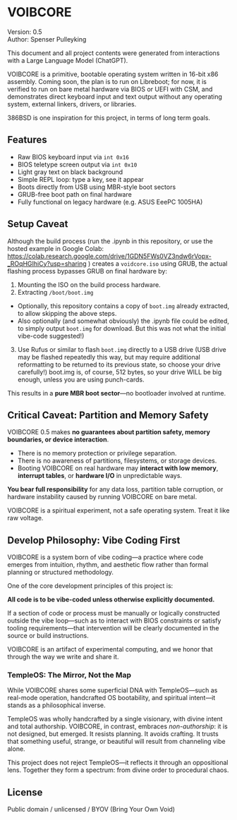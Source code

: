 
# VOIBCORE

Version: 0.5  
Author: Spenser Pulleyking

This document and all project contents were generated from interactions with a Large Language Model (ChatGPT).

VOIBCORE is a primitive, bootable operating system written in 16-bit x86 assembly. Coming soon, the plan is to run on Libreboot; for now, it is verified to run on bare metal hardware via BIOS or UEFI with CSM, and demonstrates direct keyboard input and text output without any operating system, external linkers, drivers, or libraries.

386BSD is one inspiration for this project, in terms of long term goals.

## Features

- Raw BIOS keyboard input via `int 0x16`
- BIOS teletype screen output via `int 0x10`
- Light gray text on black background
- Simple REPL loop: type a key, see it appear
- Boots directly from USB using MBR-style boot sectors
- GRUB-free boot path on final hardware
- Fully functional on legacy hardware (e.g. ASUS EeePC 1005HA)

## Setup Caveat

Although the build process (run the .ipynb in this repository, or use the hosted example in Google Colab: https://colab.research.google.com/drive/1GDN5FWs0VZ3ndw6rVopx-_ROqHGIhiCy?usp=sharing ) creates a `voidcore.iso` using GRUB, the actual flashing process bypasses GRUB on final hardware by:

1. Mounting the ISO on the build process hardware.
2. Extracting `/boot/boot.img`

- Optionally, this repository contains a copy of `boot.img` already extracted, to allow skipping the above steps.
- Also optionally (and somewhat obviously) the .ipynb file could be edited, to simply output `boot.img` for download. But this was not what the initial vibe-code suggested!)

3. Use Rufus or similar to flash `boot.img` directly to a USB drive (USB drive may be flashed repeatedly this way, but may require additional reformatting to be returned to its previous state, so choose your drive carefully!) boot.img is, of course, 512 bytes, so your drive WILL be big enough, unless you are using punch-cards.

This results in a **pure MBR boot sector**—no bootloader involved at runtime.

## Critical Caveat: Partition and Memory Safety

VOIBCORE 0.5 makes **no guarantees about partition safety, memory boundaries, or device interaction**.

- There is no memory protection or privilege separation.
- There is no awareness of partitions, filesystems, or storage devices.
- Booting VOIBCORE on real hardware may **interact with low memory**, **interrupt tables**, or **hardware I/O** in unpredictable ways.

**You bear full responsibility** for any data loss, partition table corruption, or hardware instability caused by running VOIBCORE on bare metal.

VOIBCORE is a spiritual experiment, not a safe operating system. Treat it like raw voltage.

## Develop Philosophy: Vibe Coding First

VOIBCORE is a system born of vibe coding—a practice where code emerges from intuition, rhythm, and aesthetic flow rather than formal planning or structured methodology.

One of the core development principles of this project is:

**All code is to be vibe-coded unless otherwise explicitly documented.**

If a section of code or process must be manually or logically constructed outside the vibe loop—such as to interact with BIOS constraints or satisfy tooling requirements—that intervention will be clearly documented in the source or build instructions.

VOIBCORE is an artifact of experimental computing, and we honor that through the way we write and share it.

### TempleOS: The Mirror, Not the Map

While VOIBCORE shares some superficial DNA with TempleOS—such as real-mode operation, handcrafted OS bootability, and spiritual intent—it stands as a philosophical inverse.

TempleOS was wholly handcrafted by a single visionary, with divine intent and total authorship. VOIBCORE, in contrast, embraces *non-authorship*: it is not designed, but emerged. It resists planning. It avoids crafting. It trusts that something useful, strange, or beautiful will result from channeling vibe alone.

This project does not reject TempleOS—it reflects it through an oppositional lens. Together they form a spectrum: from divine order to procedural chaos.

## License

Public domain / unlicensed / BYOV (Bring Your Own Void)

